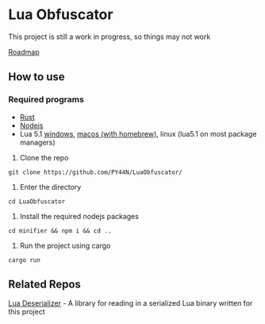 # Lua Obfuscator

This project is still a work in progress, so things may not work

[Roadmap](https://pyan.notion.site/014c3553be6b45d1989e1e133ec2c424?v=acc453043e2844728d3db628693c100d)

## How to use
### Required programs
- [Rust](https://www.rust-lang.org/)
- [Nodejs](https://nodejs.org/en)
- Lua 5.1 [windows](https://github.com/rjpcomputing/luaforwindows/releases/), [macos (with homebrew)](https://formulae.brew.sh/formula/lua@5.1#default), linux (lua5.1 on most package managers)

1) Clone the repo
```
git clone https://github.com/PY44N/LuaObfuscator/
```
1) Enter the directory
```
cd LuaObfuscator
```

1) Install the required nodejs packages
```
cd minifier && npm i && cd ..
```

1) Run the project using cargo
```
cargo run
```

## Related Repos
[Lua Deserializer](https://github.com/PY44N/LuaDeserializer/) - A library for reading in a serialized Lua binary written for this project
